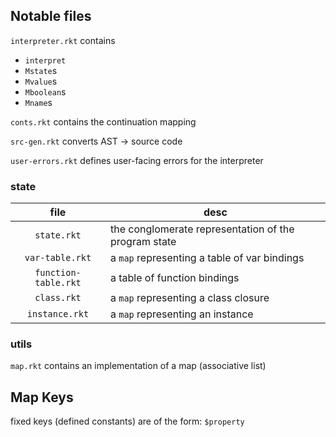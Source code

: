 
## Notable files

`interpreter.rkt` contains 
 - `interpret`
 - `Mstate`s
 - `Mvalue`s
 - `Mboolean`s
 - `Mname`s

`conts.rkt` contains the continuation mapping

`src-gen.rkt` converts AST -> source code

`user-errors.rkt` defines user-facing errors for the interpreter

### state
| file | desc |
| :-----:             | ---------------------------------- |
|`state.rkt`          | the conglomerate representation of the program state |
|`var-table.rkt`      | a `map` representing a table of var bindings |
|`function-table.rkt` | a table of function bindings |
|`class.rkt`          | a `map` representing a class closure |
|`instance.rkt`       | a `map` representing an instance |


### utils
`map.rkt` contains an implementation of a map (associative list)


## Map Keys
fixed keys (defined constants) are of the form:
`$property`

